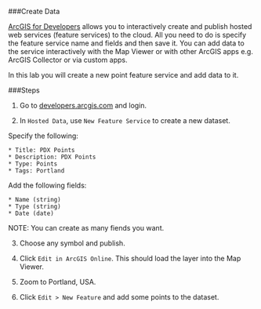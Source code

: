 ###Create Data

[ArcGIS for Developers](http://developers.arcgis.com) allows you to interactively create and publish hosted web services (feature services) to the cloud. All you need to do is specify the feature service name and fields and then save it. You can add data to the service interactively with the Map Viewer or with other ArcGIS apps e.g. ArcGIS Collector or via custom apps.  

In this lab you will create a new point feature service and add data to it.

###Steps

1. Go to [developers.arcgis.com](http://developers.arcgis.com) and login.

2. In `Hosted Data`, use `New Feature Service` to create a new dataset. 

 Specify the following:

 ```
 * Title: PDX Points
 * Description: PDX Points
 * Type: Points
 * Tags: Portland
 ```

 Add the following fields:
  
 ```
 * Name (string)
 * Type (string)
 * Date (date)
 ```

 NOTE: You can create as many fiends you want.

3. Choose any symbol and publish. 

4. Click `Edit in ArcGIS Online`. This should load the layer into the Map Viewer.

5. Zoom to Portland, USA.

6. Click `Edit > New Feature` and add some points to the dataset.